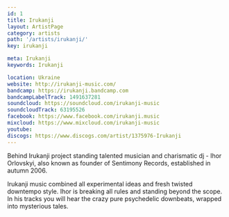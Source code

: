 ```yaml
---
id: 1
title: Irukanji
layout: ArtistPage
category: artists
path: '/artists/irukanji/'
key: irukanji

meta: Irukanji
keywords: Irukanji

location: Ukraine
website: http://irukanji-music.com/
bandcamp: https://irukanji.bandcamp.com
bandcampLabelTrack: 1491637281
soundcloud: https://soundcloud.com/irukanji-music
soundcloudTrack: 63195526
facebook: https://www.facebook.com/irukanji.music
mixcloud: https://www.mixcloud.com/irukanji-music
youtube: 
discogs: https://www.discogs.com/artist/1375976-Irukanji
---
```


Behind Irukanji project standing talented musician and charismatic dj - Ihor Orlovskyi, also known as founder of Sentimony Records, established in autumn 2006.

Irukanji music combined all experimental ideas and fresh twisted downtempo style. Ihor is breaking all rules and standing beyond the scope. In his tracks you will hear the crazy pure psychedelic downbeats, wrapped into mysterious tales.
